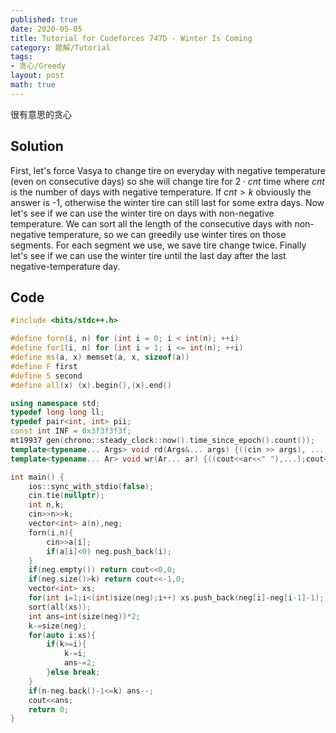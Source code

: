 ```yaml
---
published: true
date: 2020-05-05
title: Tutorial for Codeforces 747D - Winter Is Coming
category: 题解/Tutorial
tags:
- 贪心/Greedy
layout: post
math: true
---
```

很有意思的贪心
<!--more-->

## Solution

First, let's force Vasya to change tire on everyday with negative temperature (even on consecutive days) so she will change tire for $2\cdot cnt$ time where $cnt$ is the number of days with negative temperature. If $cnt>k$ obviously the answer is -1, otherwise the winter tire can still last for some extra days. Now let's see if we can use the winter tire on days with non-negative temperature. We can sort all the length of the consecutive days with non-negative temperature, so we can greedily use winter tires on those segments. For each segment we use, we save tire change twice. Finally let's see if we can use the winter tire until the last day after the last negative-temperature day.

## Code
```cpp
#include <bits/stdc++.h>

#define forn(i, n) for (int i = 0; i < int(n); ++i)
#define for1(i, n) for (int i = 1; i <= int(n); ++i)
#define ms(a, x) memset(a, x, sizeof(a))
#define F first
#define S second
#define all(x) (x).begin(),(x).end()

using namespace std;
typedef long long ll;
typedef pair<int, int> pii;
const int INF = 0x3f3f3f3f;
mt19937 gen(chrono::steady_clock::now().time_since_epoch().count());
template<typename... Args> void rd(Args&... args) {((cin >> args), ...);}
template<typename... Ar> void wr(Ar... ar) {((cout<<ar<<" "),...);cout<<endl;}

int main() {
    ios::sync_with_stdio(false);
    cin.tie(nullptr);
    int n,k;
    cin>>n>>k;
    vector<int> a(n),neg;
    forn(i,n){
        cin>>a[i];
        if(a[i]<0) neg.push_back(i);
    }
    if(neg.empty()) return cout<<0,0;
    if(neg.size()>k) return cout<<-1,0;
    vector<int> xs;
    for(int i=1;i<(int)size(neg);i++) xs.push_back(neg[i]-neg[i-1]-1);
    sort(all(xs));
    int ans=int(size(neg))*2;
    k-=size(neg);
    for(auto i:xs){
        if(k>=i){
            k-=i;
            ans-=2;
        }else break;
    }
    if(n-neg.back()-1<=k) ans--;
    cout<<ans;
    return 0;
}
```